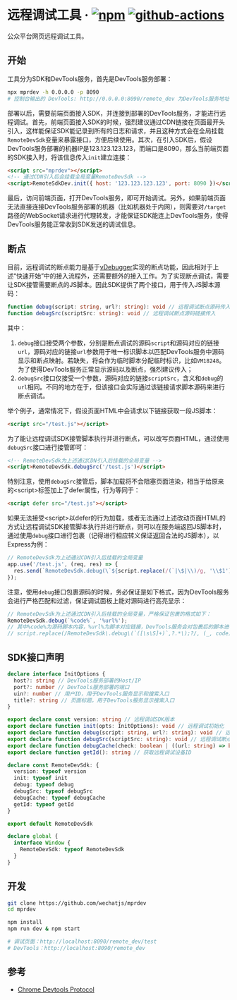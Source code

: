 # 远程调试工具 &middot; [![npm](https://img.shields.io/npm/v/mprdev.svg?style=flat-square)](https://www.npmjs.com/package/mprdev) [![github-actions](https://img.shields.io/github/workflow/status/wechatjs/mprdev/Build.svg?style=flat-square)](https://github.com/wechatjs/mprdev/actions/workflows/build.yml)

公众平台网页远程调试工具。

## 开始

工具分为SDK和DevTools服务，首先是DevTools服务部署：

```bash
npx mprdev -h 0.0.0.0 -p 8090
# 控制台输出的 DevTools: http://0.0.0.0:8090/remote_dev 为DevTools服务地址
```

部署以后，需要前端页面接入SDK，并连接到部署的DevTools服务，才能进行远程调试。首先，前端页面接入SDK的时候，强烈建议通过CDN链接在页面最开头引入，这样能保证SDK能记录到所有的日志和请求，并且这种方式会在全局挂载`RemoteDevSdk`变量来暴露接口，方便后续使用。其次，在引入SDK后，假设DevTools服务部署的机器IP是123.123.123.123，而端口是8090，那么当前端页面的SDK接入时，将该信息传入`init`建立连接：

```html
<script src="mprdev"></script>
<!-- 通过CDN引入后会挂载全局变量RemoteDevSdk -->
<script>RemoteSdkDev.init({ host: '123.123.123.123', port: 8090 })</script>
```

最后，访问前端页面，打开DevTools服务，即可开始调试。另外，如果前端页面无法直接连接DevTools服务部署的机器（比如机器处于内网），则需要对`/target`路径的WebSocket请求进行代理转发，才能保证SDK能连上DevTools服务，使得DevTools服务能正常收到SDK发送的调试信息。

## 断点

目前，远程调试的断点能力是基于[vDebugger](https://github.com/wechatjs/vdebugger)实现的断点功能，因此相对于上述“快速开始”中的接入流程外，还需要额外的接入工作。为了实现断点调试，需要让SDK接管需要断点的JS脚本。因此SDK提供了两个接口，用于传入JS脚本源码：

```ts
function debug(script: string, url?: string): void // 远程调试断点源码传入
function debugSrc(scriptSrc: string): void // 远程调试断点源码链接传入
```

其中：

1. `debug`接口接受两个参数，分别是断点调试的源码`script`和源码对应的链接`url`，源码对应的链接`url`参数用于唯一标识脚本以匹配DevTools服务中源码显示和断点映射。若缺失，将会作为临时脚本分配临时标识，比如`VM18248`。为了使得DevTools服务正常显示源码以及断点，强烈建议传入；
2. `debugSrc`接口仅接受一个参数，源码对应的链接`scriptSrc`，含义和`debug`的`url`相同。不同的地方在于，但该接口会实际通过该链接请求脚本源码来进行断点调试。

举个例子，通常情况下，假设页面HTML中会请求以下链接获取一段JS脚本：

```html
<script src="/test.js"></script>
```

为了能让远程调试SDK接管脚本执行并进行断点，可以改写页面HTML，通过使用`debugSrc`接口进行接管即可：

```html
<!-- RemoteDevSdk为上述通过CDN引入后挂载的全局变量 -->
<script>RemoteDevSdk.debugSrc('/test.js')</script>
```

特别注意，使用`debugSrc`接管后，脚本加载将不会阻塞页面渲染，相当于给原来的\<script\>标签加上了defer属性，行为等同于：

```html
<script defer src="/test.js"></script>
```

如果无法接受\<script\>以defer的行为加载，或者无法通过上述改动页面HTML的方式让远程调试SDK接管脚本执行并进行断点，则可以在服务端返回JS脚本时，通过使用`debug`接口进行包裹（记得进行相应转义保证返回合法的JS脚本），以Express为例：

```js
// RemoteDevSdk为上述通过CDN引入后挂载的全局变量
app.use('/test.js', (req, res) => {
  res.send(`RemoteDevSdk.debug(\`${script.replace(/(`|\$|\\)/g, '\\$1')}\`, '${req.url}');`);
});
```

注意，使用`debug`接口包裹源码的时候，务必保证是如下格式，因为DevTools服务会进行严格匹配和过滤，保证调试面板上能对源码进行高亮显示：

```js
// RemoteDevSdk为上述通过CDN引入后挂载的全局变量，严格保证包裹的格式如下：
RemoteDevSdk.debug(`%code%`, '%url%');
// 其中%code%为源码脚本内容，%url%为脚本对应链接，DevTools服务会对包裹后的脚本进行如下替换，保证调试面板能正常高亮显示源码
// script.replace(/RemoteDevSdk\.debug\(`([\s\S]+)`,?.*\);?/, (_, code) => code.replace(/\\`/g, '`').replace(/\\\$/g, '$'));
```

## SDK接口声明

```ts
declare interface InitOptions {
  host?: string // DevTools服务部署的Host/IP
  port?: number // DevTools服务部署的端口
  uin?: number // 用户ID，用于DevTools服务显示和搜索入口
  title?: string // 页面标题，用于DevTools服务显示搜索入口
}

export declare const version: string // 远程调试SDK版本
export declare function init(opts: InitOptions): void // 远程调试初始化
export declare function debug(script: string, url?: string): void // 远程调试断点源码传入
export declare function debugSrc(scriptSrc: string): void // 远程调试断点源码链接传入
export declare function debugCache(check: boolean | ((url: string) => boolean)): void // 控制是否强缓存远程调试断点源码，可减少页面加载耗时
export declare function getId(): string // 获取远程调试设备ID

declare const RemoteDevSdk: {
  version: typeof version
  init: typeof init
  debug: typeof debug
  debugSrc: typeof debugSrc
  debugCache: typeof debugCache
  getId: typeof getId
}

export default RemoteDevSdk

declare global {
  interface Window {
    RemoteDevSdk: typeof RemoteDevSdk
  }
}
```

## 开发

```bash
git clone https://github.com/wechatjs/mprdev
cd mprdev

npm install
npm run dev & npm start

# 调试页面：http://localhost:8090/remote_dev/test
# DevTools：http://localhost:8090/remote_dev
```

## 参考

- [Chrome Devtools Protocol](https://chromedevtools.github.io/devtools-protocol)
